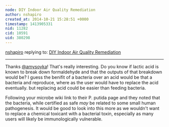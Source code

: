 ```yaml
---
node: DIY Indoor Air Quality Remediation
author: nshapiro
created_at: 2014-10-21 15:28:51 +0000
timestamp: 1413905331
nid: 11282
cid: 10591
uid: 380298
---
```




[nshapiro](../profile/nshapiro) replying to: [DIY Indoor Air Quality Remediation](../notes/nshapiro/10-20-2014/diy-indoor-air-quality-remediation)

----
Thanks [@amysoyka](/profile/amysoyka)! That's really interesting. Do you know if lactic acid is known to break down formaldehyde and that the outputs of that breakdown would be? I guess the benifit of a bacteria over an acid would be that a bacteria and reproduce, where as the user would have to replace the acid eventually. but replacing acid could be easier than feeding bacteria. 

Following your microbe wiki link to their P. putida page and they noted that the bacteria, while certified as safe *may* be related to some small human pathogenesis. It would be good to look into this more as we wouldn't want to replace a chemical toxicant with a bacterial toxin, especially as many users will likely be immunologically vulnerable.

